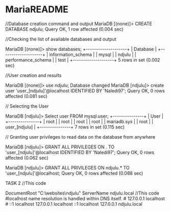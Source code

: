 # MariaREADME


//Database creation command and output
MariaDB [(none)]> CREATE DATABASE ndjulu;
Query OK, 1 row affected (0.004 sec)


//Checking the list of available databases and output

MariaDB [(none)]> show databases;
+--------------------+
| Database           |
+--------------------+
| information_schema |
| mysql              |
| ndjulu             |
| performance_schema |
| test               |
+--------------------+
5 rows in set (0.002 sec)

//User creation and results

MariaDB [(none)]> use ndjulu;
Database changed
MariaDB [ndjulu]> create user 'user_[ndjulu]'@localhost IDENTIFIED BY 'Naledi97';
Query OK, 0 rows affected (0.081 sec)

// Selecting the User

MariaDB [ndjulu]> Select user FROM mysql.user;
+---------------+
| User          |
+---------------+
| root          |
| root          |
| root          |
| root          |
| mariadb.sys   |
| root          |
| user_[ndjulu] |
+---------------+
7 rows in set (0.115 sec)

// Granting user privileges to read data on the database from anywhere

MariaDB [ndjulu]> GRANT ALL PRIVILEGES ON  *.* TO 'user_[ndjulu]'@localhost IDENTIFIED BY 'Naledi97';
Query OK, 0 rows affected (0.062 sec)

MariaDB [ndjulu]> GRANT ALL PRIVILEGES ON ndjulu.* TO 'user_[ndjulu]'@localhost;
Query OK, 0 rows affected (0.088 sec)

TASK 2
//This code 
<?php

echo "This is Ndjulu";

//This code 

<VirtualHost *80>

DocumentRoot "C:\websites\ndjulu"
ServerName ndjulu.local

<Directory "C:\websites\ndjulu"
     Options Indexes FollowSymLinks Includes ExecCGI
     AllowOverride All
     Require all granted
</Directory>
</VirtualHost>

//This code

#localhost name resolution is handled within DNS itself.
#	127.0.0.1 localhost
#	::1 localhost
    
    127.0.0.1 localhost
    ::1 localhost
    127.0.0.1 ndjulu.local
    <?php

//This code connects the database to phpMyAdmin

$dbServername = "localhost";
$dbUsername ="root";
$dbPassword = "Naledi97"
$dbName = "ndjulu";

$conn = mysqli_connect($dbServername, $dbUsername, $dbPassword, $dbName)
